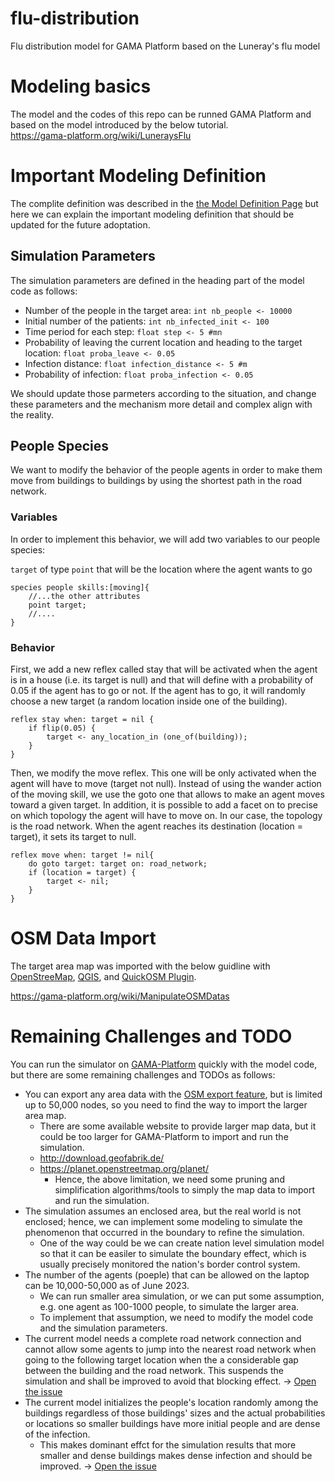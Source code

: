 # flu-distribution

Flu distribution model for GAMA Platform based on the Luneray's flu model

# Modeling basics

The model and the codes of this repo can be runned GAMA Platform and based on the model introduced by the below tutorial.  
https://gama-platform.org/wiki/LuneraysFlu

# Important Modeling Definition

The complite definition was described in the [the Model Definition Page](https://gama-platform.org/wiki/LuneraysFlu_step4) but here we can explain the important modeling definition that should be updated for the future adoptation.

## Simulation Parameters

The simulation parameters are defined in the heading part of the model code as follows:

- Number of the people in the target area: `int nb_people <- 10000`
- Initial number of the patients: `int nb_infected_init <- 100`
- Time period for each step: `float step <- 5 #mn`
- Probability of leaving the current location and heading to the target location: `float proba_leave <- 0.05`
- Infection distance: `float infection_distance <- 5 #m`
- Probability of infection: `float proba_infection <- 0.05`

We should update those parmeters according to the situation, and change these parameters and the mechanism more detail and complex align with the reality.

## People Species

We want to modify the behavior of the people agents in order to make them move from buildings to buildings by using the shortest path in the road network.

### Variables

In order to implement this behavior, we will add two variables to our people species:

`target` of type `point` that will be the location where the agent wants to go

```
species people skills:[moving]{
    //...the other attributes
    point target;
    //....
}
```

### Behavior

First, we add a new reflex called stay that will be activated when the agent is in a house (i.e. its target is null) and that will define with a probability of 0.05 if the agent has to go or not. If the agent has to go, it will randomly choose a new target (a random location inside one of the building).

```
reflex stay when: target = nil {
    if flip(0.05) {
        target <- any_location_in (one_of(building));
    }
}
```

Then, we modify the move reflex. This one will be only activated when the agent will have to move (target not null). Instead of using the wander action of the moving skill, we use the goto one that allows to make an agent moves toward a given target. In addition, it is possible to add a facet on to precise on which topology the agent will have to move on. In our case, the topology is the road network. When the agent reaches its destination (location = target), it sets its target to null.

```
reflex move when: target != nil{
    do goto target: target on: road_network;
    if (location = target) {
        target <- nil;
    }
}
```

# OSM Data Import

The target area map was imported with the below guidline with [OpenStreeMap](https://www.openstreetmap.org/), [QGIS](https://www.qgis.org/), and [QuickOSM Plugin](https://plugins.qgis.org/plugins/QuickOSM/).

https://gama-platform.org/wiki/ManipulateOSMDatas

# Remaining Challenges and TODO

You can run the simulator on [GAMA-Platform](https://gama-platform.org/) quickly with the model code, but there are some remaining challenges and TODOs as follows:

- You can export any area data with the [OSM export feature](https://www.openstreetmap.org/export), but is limited up to 50,000 nodes, so you need to find the way to import the larger area map.
  - There are some available website to provide larger map data, but it could be too larger for GAMA-Platform to import and run the simulation.
  - http://download.geofabrik.de/
  - https://planet.openstreetmap.org/planet/
    - Hence, the above limitation, we need some pruning and simplification algorithms/tools to simply the map data to import and run the simulation.
- The simulation assumes an enclosed area, but the real world is not enclosed; hence, we can implement some modeling to simulate the phenomenon that occurred in the boundary to refine the simulation.
  - One of the way could be we can create nation level simulation model so that it can be easiler to simulate the boundary effect, which is usually precisely monitored the nation's border control system.
- The number of the agents (poeple) that can be allowed on the laptop can be 10,000-50,000 as of June 2023.
  - We can run smaller area simulation, or we can put some assumption, e.g. one agent as 100-1000 people, to simulate the larger area.
  - To implement that assumption, we need to modify the model code and the simulation parameters.
- The current model needs a complete road network connection and cannot allow some agents to jump into the nearest road network when going to the following target location when the a considerable gap between the building and the road network. This suspends the simulation and shall be improved to avoid that blocking effect. -> [Open the issue](https://github.com/ohsugi/flu-distribution/issues/4)
- The current model initializes the people's location randomly among the buildings regardless of those buildings' sizes and the actual probabilities or locations so smaller buildings have more initial people and are dense of the infection.
  - This makes dominant effct for the simulation results that more smaller and dense buildings makes dense infection and should be improved. -> [Open the issue](https://github.com/ohsugi/flu-distribution/issues/5)
